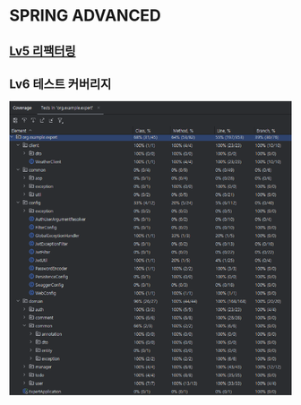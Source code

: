 # SPRING ADVANCED

## [Lv5 리팩터링](https://seunghyun937.notion.site/Lv5-1d7c72e4644580b3aab9ed79468987f3?pvs=4)

## Lv6 테스트 커버리지
![테스트 커버리지](./docs/test-coverage.png)